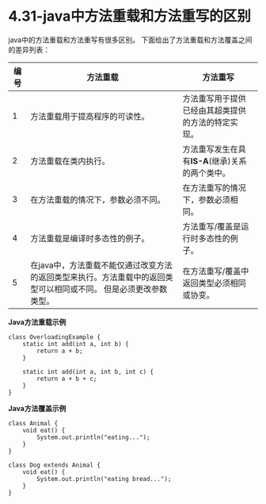 # 4.31-java中方法重载和方法重写的区别

java中的方法重载和方法重写有很多区别。 下面给出了方法重载和方法覆盖之间的差异列表：

| 编号   | 方法重载                                     | 方法重写                          |
| ---- | ---------------------------------------- | ----------------------------- |
| 1    | 方法重载用于提高程序的可读性。                          | 方法重写用于提供已经由其超类提供的方法的特定实现。     |
| 2    | 方法重载在类内执行。                               | 方法重写发生在具有**IS-A**(继承)关系的两个类中。 |
| 3    | 在方法重载的情况下，参数必须不同。                        | 在方法重写的情况下，参数必须相同。             |
| 4    | 方法重载是编译时多态性的例子。                          | 方法重写/覆盖是运行时多态性的例子。            |
| 5    | 在java中，方法重载不能仅通过改变方法的返回类型来执行。方法重载中的返回类型可以相同或不同。 但是必须更改参数类型。 | 在方法重写/覆盖中返回类型必须相同或协变。         |

**Java方法重载示例**

```
class OverloadingExample {
    static int add(int a, int b) {
        return a + b;
    }

    static int add(int a, int b, int c) {
        return a + b + c;
    }
}

```

**Java方法覆盖示例**

```
class Animal {
    void eat() {
        System.out.println("eating...");
    }
}

class Dog extends Animal {
    void eat() {
        System.out.println("eating bread...");
    }
}
```